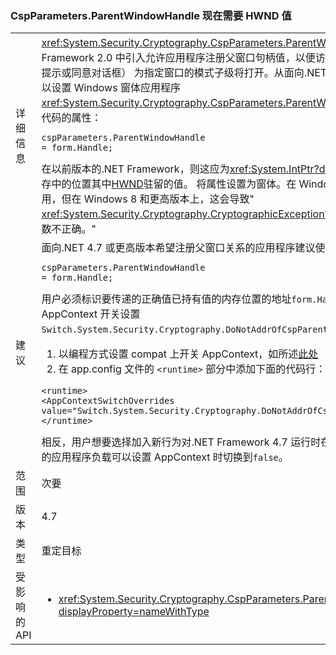 ### <a name="cspparametersparentwindowhandle-now-expects-hwnd-value"></a>CspParameters.ParentWindowHandle 现在需要 HWND 值

|   |   |
|---|---|
|详细信息|<xref:System.Security.Cryptography.CspParameters.ParentWindowHandle>值，在.NET Framework 2.0 中引入允许应用程序注册父窗口句柄值，以便访问密钥所需的任何 UI （如 PIN 提示或同意对话框） 为指定窗口的模式子级将打开。从面向.NET Framework 4.7 应用开始，可以设置 Windows 窗体应用程序<xref:System.Security.Cryptography.CspParameters.ParentWindowHandle>使用类似以下的代码的属性：<pre><code class="language-C#">cspParameters.ParentWindowHandle = form.Handle;&#13;&#10;</code></pre>在以前版本的.NET Framework，则这应为<xref:System.IntPtr?displayProperty=name>表示内存中的位置其中[HWND](https://msdn.microsoft.com/library/windows/desktop/aa383751.aspx#HWND)驻留的值。 将属性设置为窗体。在 Windows 7 上处理和早期版本不起作用，但在 Windows 8 和更高版本上，这会导致&quot; <xref:System.Security.Cryptography.CryptographicException?displayProperty=name>： 参数不正确。&quot;|
|建议|面向.NET 4.7 或更高版本希望注册父窗口关系的应用程序建议使用简化的形式：<pre><code class="language-C#">cspParameters.ParentWindowHandle = form.Handle;&#13;&#10;</code></pre>用户必须标识要传递的正确值已持有值的内存位置的地址<code>form.Handle</code>可以选择退出此行为更改 AppContext 开关设置<code>Switch.System.Security.Cryptography.DoNotAddrOfCspParentWindowHandle</code>到<code>true</code>。<ol><li>以编程方式设置 compat 上开关 AppContext，如所述[此处](http://blogs.msdn.com/b/dotnet/archive/2015/04/29/net-announcements-at-build-2015.aspx#dotnet46)</li><li>在 app.config 文件的 <code>&lt;runtime&gt;</code> 部分中添加下面的代码行：</li></ol><pre><code class="language-xml">&lt;runtime&gt;&#13;&#10;&lt;AppContextSwitchOverrides value=&quot;Switch.System.Security.Cryptography.DoNotAddrOfCspParentWindowHandle=true&quot;/&gt;&#13;&#10;&lt;/runtime&gt;&#13;&#10;</code></pre>相反，用户想要选择加入新行为对.NET Framework 4.7 运行时在较旧的.NET Framework 版本的应用程序负载可以设置 AppContext 时切换到<code>false</code>。|
|范围|次要|
|版本|4.7|
|类型|重定目标|
|受影响的 API|<ul><li><xref:System.Security.Cryptography.CspParameters.ParentWindowHandle?displayProperty=nameWithType></li></ul>|

